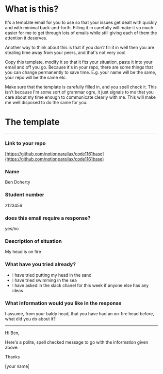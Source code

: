 # What is this?

It's a template email for you to use so that your issues get dealt with quickly and with minimal back-and-forth. Filling it in carefully will make it so much easier for me to get through lots of emails while still giving each of them the attention it deserves.

Another way to think about this is that if you _don't_ fill it in well then you are stealing time away from your peers, and that's not very cool.

Copy this template, modify it so that it fits your situation, paste it into your email and off you go. Because it's in your repo, there are some things that you can change permanently to save time. E.g. your name will be the same, your repo will be the same etc.

Make sure that the template is carefully filled in, and you spell check it. This isn't because I'm some sort of grammar ogre, it just signals to me that you care about my time enough to communicate clearly with me. This will make me well disposed to do the same for you.

# The template

---
### Link to your repo
[https://github.com/notionparallax/code1161base](https://github.com/notionparallax/code1161base)

### Name
Ben Doherty

### Student number
z123456

### does this email require a response?
yes/no

### Description of situation
My head is on fire

### What have you tried already?
* I have tried putting my head in the sand
* I have tried swimming in the sea
* I have asked in the slack chanel for this week if anyone else has any ideas

### What information would you like in the response
I assume, from your baldy head, that you have had an on-fire head before, what did you do about it?

---

Hi Ben,

Here's a polite, spell checked message to go with the information given above.

Thanks

[your name]

